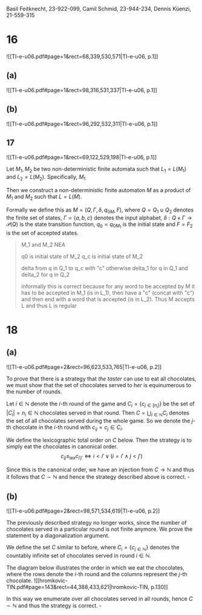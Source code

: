 
Basil Feitknecht, 23-922-099,
Camil Schmid, 23-944-234,
Dennis Küenzi, 21-559-315

# 16
![[TI-e-u06.pdf#page=1&rect=68,339,530,571|TI-e-u06, p.1]]

## (a)
![[TI-e-u06.pdf#page=1&rect=98,316,531,337|TI-e-u06, p.1]]


## (b)
![[TI-e-u06.pdf#page=1&rect=96,292,532,311|TI-e-u06, p.1]]





## 17
![[TI-e-u06.pdf#page=1&rect=69,122,529,198|TI-e-u06, p.1]]

Let $M_{1}, M_{2}$ be two non-deterministic finite automata such that $L_{1}=L(M_{1})$ and $L_{2}=L(M_{2})$. Specifically, $M_{1}$

Then we construct a non-deterministic finite automaton $M$ as a product of $M_{1}$ and $M_{2}$ such that $L=L(M)$.

Formally we define this as $M=(Q,\Gamma,\delta,q_{0M},F)$, where $Q=Q_{1} \cup Q_{2}$ denotes the finite set of states, $\Gamma= \{ a,b,c \}$ denotes the input alphabet, $\delta: Q \times \Gamma \to \mathcal{P}(Q)$ is the state transition function, $q_{0}=q_{0M_{1}}$ is the initial state and $F = F_{2}$ is the set of accepted states.



> M_1 and M_2 NEA 
> 
> q0 is initial state of M_2
> q_c is initial state of M_2
> 
> delta from q in Q_1 to q_c with "c"
> otherwise delta_1 for q in Q_1
> and delta_2 for q in Q_2
> 
> informally this is correct because for any word to be accepted by M it has to be accepted in M_1 (is in L_1), then have a "c" (concat with "c") and then end with a word that is accepted (is in L_2). Thus M accepts L and thus L is regular

<div class="page-break" style="page-break-before: always;"></div>

# 18
## (a)
![[TI-e-u06.pdf#page=2&rect=96,623,533,765|TI-e-u06, p.2]]

To prove that there is a strategy that *the taster* can use to eat all chocolates, we must show that the set of chocolates served to her is equinumerous to the number of rounds.

Let $i \in \mathbb{N}$ denote the $i$-th round of the game and $C_{i}=\{ c_{j \in [n_{i}]} \}$ be the set of $|C_{i}|=n_{i} \in \mathbb{N}$ chocolates served in that round. Then $C =\bigcup_{i \in \mathbb{N}}C_{i}$ denotes the set of all chocolates served during the whole game. So we denote the $j$-th chocolate in the $i$-th round with $c_{ij}=c_{j} \in C_{i}$. 

We define the lexicographic total order on $C$ below. Then the strategy is to simply eat the chocolates in canonical order.
$$
c_{ij} \leq_{\text{lex}} c_{i'j'} \iff i < i' \lor (i = i' \land j < j')
$$

Since this is the canonical order, we have an injection from $C \to \mathbb{N}$ and thus it follows that $C \sim \mathbb{N}$ and hence the strategy described above is correct.
$\square$

<div class="page-break" style="page-break-before: always;"></div>

## (b)
![[TI-e-u06.pdf#page=2&rect=98,571,534,619|TI-e-u06, p.2]]

The previously described strategy no longer works, since the number of chocolates served in a particular round is not finite anymore. We prove the statement by a diagonalization argument.

We define the set $C$ similar to before, where $C_{i}= \{ c_{j \in \mathbb{N}} \}$ denotes the countably infinite set of chocolates served in round $i \in \mathbb{N}$. 

The diagram below illustrates the order in which we eat the chocolates, where the rows denote the $i$-th round and the columns represent the $j$-th chocolate.
![[hromkovic-TIN.pdf#page=143&rect=44,388,433,621|hromkovic-TIN, p.130]]

In this way we enumerate over all chocolates served in all rounds, hence $C \sim \mathbb{N}$ and thus the strategy is correct.
$\square$
